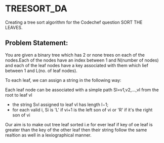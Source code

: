 # TREESORT_DA

Creating a tree sort algorithm for the Codechef question SORT THE LEAVES.

## Problem Statement:

You are given a binary tree which has 2 or none trees on each of the nodes.Each of the nodes have an index between 1 and N(number 
of nodes) and each of the leaf nodes have a key associated with them which lief between 1 and L(no. of leaf nodes).

To each leaf, we can assign a string in the following way:

Each leaf node can be associated with a simple path Sl=v1,v2,…,vl from the root to leaf vl
- the string Svl assigned to leaf vl has length l−1; 
- for each valid i, Si is 'L' if vi+1 is the left son of vi or 'R' if it's the right son of vi

Our aim is to make out tree leaf sorted i.e for ever leaf if key of oe leaf is greater than the key of the other leaf then their string follow the same realtion as well in a lexiographical manner.

